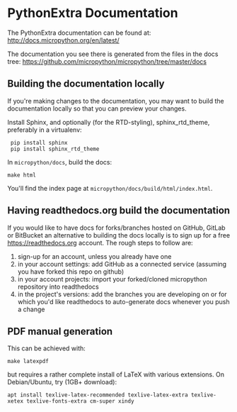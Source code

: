 PythonExtra Documentation
=========================

The PythonExtra documentation can be found at:
http://docs.micropython.org/en/latest/

The documentation you see there is generated from the files in the docs tree:
https://github.com/micropython/micropython/tree/master/docs

Building the documentation locally
----------------------------------

If you're making changes to the documentation, you may want to build the
documentation locally so that you can preview your changes.

Install Sphinx, and optionally (for the RTD-styling), sphinx_rtd_theme,
preferably in a virtualenv:

     pip install sphinx
     pip install sphinx_rtd_theme

In `micropython/docs`, build the docs:

    make html

You'll find the index page at `micropython/docs/build/html/index.html`.

Having readthedocs.org build the documentation
----------------------------------------------

If you would like to have docs for forks/branches hosted on GitHub, GitLab or
BitBucket an alternative to building the docs locally is to sign up for a free
https://readthedocs.org account. The rough steps to follow are:
1. sign-up for an account, unless you already have one
2. in your account settings: add GitHub as a connected service (assuming
you have forked this repo on github)
3. in your account projects: import your forked/cloned micropython repository
into readthedocs
4. in the project's versions: add the branches you are developing on or
for which you'd like readthedocs to auto-generate docs whenever you
push a change

PDF manual generation
---------------------

This can be achieved with:

    make latexpdf

but requires a rather complete install of LaTeX with various extensions. On
Debian/Ubuntu, try (1GB+ download):

    apt install texlive-latex-recommended texlive-latex-extra texlive-xetex texlive-fonts-extra cm-super xindy
